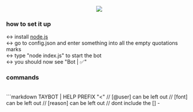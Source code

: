 <p align="center">
  <img src="https://fakeimg.pl/1200x200/?text=taybot%20:)&font=noto">
</p>

### how to set it up
<-> install [node.js](https://nodejs.org)
<br>
<-> go to config.json and enter something into all the empty quotations marks
<br>
<-> type "node index.js" to start the bot
<br>
<-> you should now see "Bot | ✅"

### commands
<br>
```markdown
TAYBOT | HELP
PREFIX "<"
// [@user] can be left out
// [font] can be left out
// [reason] can be left out
// dont include the []
- <help
[ 0 ]
- <iq [@user]
- <gay [@user]
- <av [@user]
- <unmute [@user]
- <skintone [@user]
- <userinfo [@user]
- <8ball [question]
- <ascii [font] [message]
- <s [suggestion]
[ 1 ]
- <nuke
- <snipe
- <purge [number]
- <kick [@user] [reason]
- <ban [@user] [reason]
[ 2 ]
- <uid list
- <uid add [name]
- <uid remove
[ 3 ]
- <cat
- <pony
- <waifu
- <horse
- <person
- <artwork
[ 4 ]
- <antirussian
- <serverinfo
- <botinfo
- <invite
- <donate
- <giveaway [channel] [duration] [winners] [item]
- <reroll [id of giveaway message]
- <invitecode [software]
```
